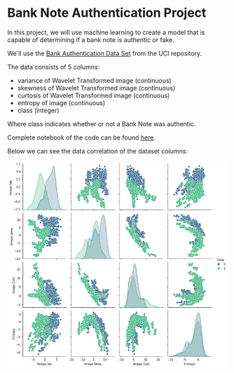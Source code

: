 # Bank Note Authentication Project

In this project, we will use machine learning to create a model that is capable of determining if a bank note is authentic or fake. 

We'll use the [Bank Authentication Data Set](https://archive.ics.uci.edu/ml/datasets/banknote+authentication) from the UCI repository.

The data consists of 5 columns:

* variance of Wavelet Transformed image (continuous)
* skewness of Wavelet Transformed image (continuous)
* curtosis of Wavelet Transformed image (continuous)
* entropy of image (continuous)
* class (integer)

Where class indicates whether or not a Bank Note was authentic.

Complete notebook of the code can be found [here](https://github.com/javadfarshchi/Bank-Note-Authentication-Project/blob/main/Bank%20Note%20Authentication%20.ipynb).

Below we can see the data correlation of the dataset columns:

![datacorr](https://github.com/javadfarshchi/Bank-Note-Authentication-Project/blob/main/datacorr_bank_note.png)
